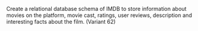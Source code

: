 Create a relational database schema of IMDB to store information about movies on the platform, movie cast, ratings, user reviews, description and interesting facts about the film. (Variant 62)